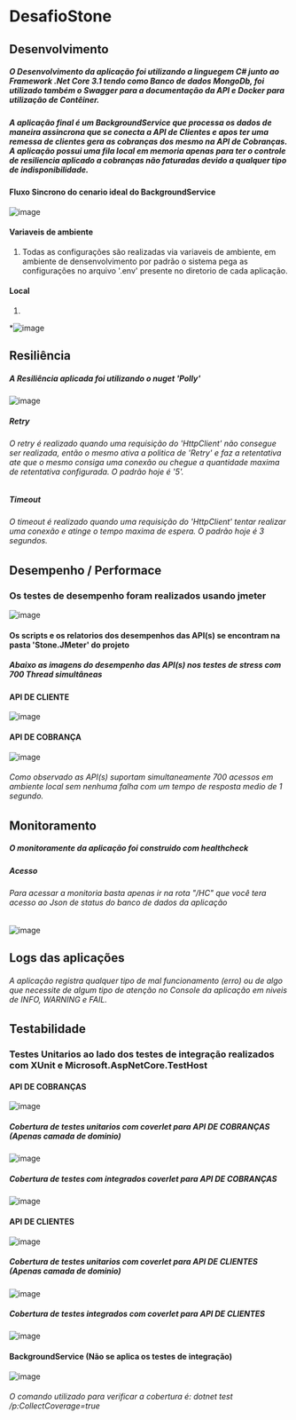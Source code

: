 # DesafioStone

## Desenvolvimento
##### O Desenvolvimento da aplicação foi utilizando a linguegem C# junto ao Framework .Net Core 3.1 tendo como Banco de dados MongoDb, foi utilizado também o Swagger para a documentação da API e Docker para utilização de Contêiner.
##### A aplicação final é um BackgroundService que processa os dados de maneira assincrona que se conecta a API de Clientes e apos ter uma remessa de clientes gera as cobranças dos mesmo na API de Cobranças. A aplicação possui uma fila local em memoria apenas para ter o controle de resiliencia aplicado a cobranças não faturadas devido a qualquer tipo de indisponibilidade.

#### Fluxo Sincrono do cenario ideal do BackgroundService
![image](https://user-images.githubusercontent.com/38633004/110498225-e7c88680-80d5-11eb-895a-6b9604a01fe3.png)


#### Variaveis de ambiente
1. Todas as configurações são realizadas via variaveis de ambiente, em ambiente de densenvolvimento
   por padrão o sistema pega as configurações no arquivo '.env' presente no diretorio de cada aplicação.
#### Local
1.
*![image](https://user-images.githubusercontent.com/38633004/110489838-7802cd80-80ce-11eb-805d-623c43a691c6.png)

## Resiliência 
##### A Resiliência aplicada foi utilizando o nuget 'Polly'

 ![image](https://user-images.githubusercontent.com/38633004/110490603-43dbdc80-80cf-11eb-86c7-56828a1d55af.png)

##### Retry
###### O retry é realizado quando uma requisição do 'HttpClient' não consegue ser realizada, então o mesmo ativa a politica de 'Retry'  e faz a retentativa ate que o mesmo consiga uma conexão ou chegue a quantidade maxima de retentativa configurada. O padrão hoje é '5'.

##### Timeout
###### O timeout é realizado quando uma requisição do 'HttpClient' tentar realizar uma conexão e atinge o tempo maxima de espera. O padrão hoje é 3 segundos.


## Desempenho / Performace
### Os testes de desempenho foram realizados usando jmeter
![image](https://user-images.githubusercontent.com/38633004/110553955-a0171e80-8118-11eb-8161-956c67b6bdee.png)
#### Os scripts e os relatorios dos desempenhos das API(s) se encontram na pasta 'Stone.JMeter' do projeto
##### Abaixo as imagens do desempenho das API(s) nos testes de stress com 700 Thread simultâneas

#### API DE CLIENTE
![image](https://user-images.githubusercontent.com/38633004/110553844-6f36e980-8118-11eb-9382-27ed8cdf0480.png)
#### API DE COBRANÇA
![image](https://user-images.githubusercontent.com/38633004/110553872-79f17e80-8118-11eb-90e0-023e14acc711.png)

###### Como observado as API(s) suportam simultaneamente 700 acessos em ambiente local sem nenhuma falha com um tempo de resposta medio de 1 segundo.

## Monitoramento 
##### O monitoramente da aplicação foi construido com healthcheck 

##### Acesso
###### Para acessar a monitoria basta apenas ir na rota "/HC" que você tera acesso ao Json de status do banco de dados da aplicação
![image](https://user-images.githubusercontent.com/38633004/110492726-3889b080-80d1-11eb-8a28-8d4b2b257bcd.png)

## Logs das aplicações
###### A aplicação registra qualquer tipo de mal funcionamento (erro) ou de algo que necessite de algum tipo de atenção no Console da aplicação em niveis de INFO, WARNING e FAIL.

## Testabilidade
### Testes Unitarios ao lado dos testes de integração realizados com XUnit e Microsoft.AspNetCore.TestHost
#### API DE COBRANÇAS
![image](https://user-images.githubusercontent.com/38633004/110526662-d17df300-80f4-11eb-9db8-94e6282eef0b.png)

##### Cobertura de testes unitarios com coverlet para API DE COBRANÇAS (Apenas camada de dominio)
![image](https://user-images.githubusercontent.com/38633004/110546808-bff51500-810d-11eb-9f96-318f121f2de9.png)

##### Cobertura de testes com integrados coverlet para API DE COBRANÇAS
![image](https://user-images.githubusercontent.com/38633004/110546845-cdaa9a80-810d-11eb-8996-843701e897b2.png)

#### API DE CLIENTES
![image](https://user-images.githubusercontent.com/38633004/110526757-f2dedf00-80f4-11eb-95f8-295e6f7769a5.png)
##### Cobertura de testes unitarios com coverlet para API DE CLIENTES (Apenas camada de dominio)
![image](https://user-images.githubusercontent.com/38633004/110546065-c6cf5800-810c-11eb-9834-fe902ac671f6.png)
##### Cobertura de testes integrados com coverlet para API DE CLIENTES
![image](https://user-images.githubusercontent.com/38633004/110546226-fb431400-810c-11eb-894c-fa22a9ace742.png)


#### BackgroundService (Não se aplica os testes de integração)
![image](https://user-images.githubusercontent.com/38633004/110500266-c799c700-80d7-11eb-94e9-729e7e2f0461.png)


###### O comando utilizado para verificar a cobertura é: dotnet test /p:CollectCoverage=true


